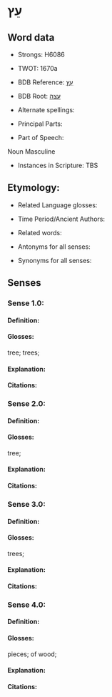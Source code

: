 # עֵץ

<!-- Status: S2="NeedsEdits" -->
<!-- Lexica used for edits:   -->

## Word data

* Strongs: H6086

* TWOT: 1670a

* BDB Reference: [עֵץ](rc://en/bdb/dict/p.em.ab)

* BDB Root: [עצה](rc://en/bdb/dict/p.em.aa)

* Alternate spellings:

* Principal Parts:

* Part of Speech:

Noun Masculine

* Instances in Scripture: TBS

## Etymology:

* Related Language glosses:

* Time Period/Ancient Authors:

* Related words:

* Antonyms for all senses:

* Synonyms for all senses:

## Senses

### Sense 1.0:

#### Definition:

#### Glosses:

tree; trees; 

#### Explanation:

#### Citations:



### Sense 2.0:

#### Definition:

#### Glosses:

tree; 

#### Explanation:

#### Citations:



### Sense 3.0:

#### Definition:

#### Glosses:

trees; 

#### Explanation:

#### Citations:



### Sense 4.0:

#### Definition:

#### Glosses:

pieces; of wood; 

#### Explanation:

#### Citations:



